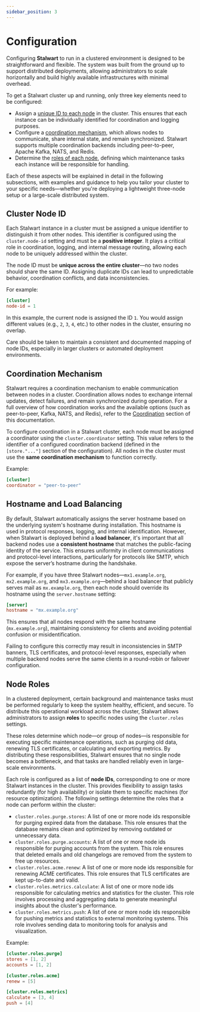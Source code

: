 ```yaml
---
sidebar_position: 3
---
```


# Configuration

Configuring **Stalwart** to run in a clustered environment is designed to be straightforward and flexible. The system was built from the ground up to support distributed deployments, allowing administrators to scale horizontally and build highly available infrastructures with minimal overhead.

To get a Stalwart cluster up and running, only three key elements need to be configured:

- Assign a [unique ID to each node](#cluster-node-id) in the cluster. This ensures that each instance can be individually identified for coordination and logging purposes.
- Configure a [coordination mechanism](/docs/cluster/coordination/overview), which allows nodes to communicate, share internal state, and remain synchronized. Stalwart supports multiple coordination backends including peer-to-peer, Apache Kafka, NATS, and Redis.
- Determine the [roles of each node](#node-roles), defining which maintenance tasks each instance will be responsible for handling.

Each of these aspects will be explained in detail in the following subsections, with examples and guidance to help you tailor your cluster to your specific needs—whether you're deploying a lightweight three-node setup or a large-scale distributed system.

## Cluster Node ID

Each Stalwart instance in a cluster must be assigned a unique identifier to distinguish it from other nodes. This identifier is configured using the `cluster.node-id` setting and must be a **positive integer**. It plays a critical role in coordination, logging, and internal message routing, allowing each node to be uniquely addressed within the cluster.

The node ID must be **unique across the entire cluster**—no two nodes should share the same ID. Assigning duplicate IDs can lead to unpredictable behavior, coordination conflicts, and data inconsistencies.

For example:

```toml
[cluster]
node-id = 1
```

In this example, the current node is assigned the ID `1`. You would assign different values (e.g., `2`, `3`, `4`, etc.) to other nodes in the cluster, ensuring no overlap.

Care should be taken to maintain a consistent and documented mapping of node IDs, especially in larger clusters or automated deployment environments.

## Coordination Mechanism

Stalwart requires a coordination mechanism to enable communication between nodes in a cluster. Coordination allows nodes to exchange internal updates, detect failures, and remain synchronized during operation. For a full overview of how coordination works and the available options (such as peer-to-peer, Kafka, NATS, and Redis), refer to the [Coordination](/docs/cluster/coordination/overview) section of this documentation.

To configure coordination in a Stalwart cluster, each node must be assigned a coordinator using the `cluster.coordinator` setting. This value refers to the identifier of a configured coordination backend (defined in the `[store."..."]` section of the configuration). All nodes in the cluster must use the **same coordination mechanism** to function correctly.

Example:

```toml
[cluster]
coordinator = "peer-to-peer"
```

## Hostname and Load Balancing

By default, Stalwart automatically assigns the server hostname based on the underlying system's hostname during installation. This hostname is used in protocol responses, logging, and internal identification. However, when Stalwart is deployed behind a **load balancer**, it's important that all backend nodes use a **consistent hostname** that matches the public-facing identity of the service. This ensures uniformity in client communications and protocol-level interactions, particularly for protocols like SMTP, which expose the server’s hostname during the handshake.

For example, if you have three Stalwart nodes—`mx1.example.org`, `mx2.example.org`, and `mx3.example.org`—behind a load balancer that publicly serves mail as `mx.example.org`, then each node should override its hostname using the `server.hostname` setting:

```toml
[server]
hostname = "mx.example.org"
```

This ensures that all nodes respond with the same hostname (`mx.example.org`), maintaining consistency for clients and avoiding potential confusion or misidentification.

Failing to configure this correctly may result in inconsistencies in SMTP banners, TLS certificates, and protocol-level responses, especially when multiple backend nodes serve the same clients in a round-robin or failover configuration.


## Node Roles

In a clustered deployment, certain background and maintenance tasks must be performed regularly to keep the system healthy, efficient, and secure. To distribute this operational workload across the cluster, Stalwart allows administrators to assign **roles** to specific nodes using the `cluster.roles` settings.

These roles determine which node—or group of nodes—is responsible for executing specific maintenance operations, such as purging old data, renewing TLS certificates, or calculating and exporting metrics. By distributing these responsibilities, Stalwart ensures that no single node becomes a bottleneck, and that tasks are handled reliably even in large-scale environments.

Each role is configured as a list of **node IDs**, corresponding to one or more Stalwart instances in the cluster. This provides flexibility to assign tasks redundantly (for high availability) or isolate them to specific machines (for resource optimization). The following settings determine the roles that a node can perform within the cluster:

- `cluster.roles.purge.stores`: A list of one or more node ids responsible for purging expired data from the database. This role ensures that the database remains clean and optimized by removing outdated or unnecessary data.
- `cluster.roles.purge.accounts`: A list of one or more node ids responsible for purging accounts from the system. This role ensures that deleted emails and old changelogs are removed from the system to free up resources.
- `cluster.roles.acme.renew`: A list of one or more node ids responsible for renewing ACME certificates. This role ensures that TLS certificates are kept up-to-date and valid.
- `cluster.roles.metrics.calculate`: A list of one or more node ids responsible for calculating metrics and statistics for the cluster. This role involves processing and aggregating data to generate meaningful insights about the cluster's performance.
- `cluster.roles.metrics.push`: A list of one or more node ids responsible for pushing metrics and statistics to external monitoring systems. This role involves sending data to monitoring tools for analysis and visualization.

Example:

```toml
[cluster.roles.purge]
stores = [1, 2]
accounts = [1, 2]

[cluster.roles.acme]
renew = [5]

[cluster.roles.metrics]
calculate = [3, 4]
push = [4]
```
